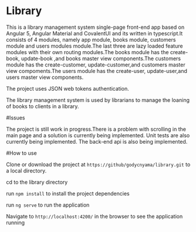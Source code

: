 # Library

This is a library management system single-page front-end app based on Angular 5, Angular Material and CovalentUI and its written in typescript.It consists of 4 modules, namely app module, books module, customers module and users modules module.The last three are lazy loaded feature modules with their own routing modules.The books module has the create-book, update-book ,and books master view components.The customers module has the create-customer, update-customer,and customers master view compoments.The users module has the create-user, update-user,and users master view components.

The project uses JSON web tokens authentication.

The library management system is used by librarians to manage the loaning of books to clients in a library.

#Issues

The project is still work in progress.There is a problem with scrolling in the main page and a solution is currently being implemented.
Unit tests are also currently being implemented.
The back-end api is also being implemented.

#How to use

Clone or download the project at `https://github/godycnyama/library.git`  to a local directory.

cd to the library directory

run `npm install`   to install the project dependencies

run `ng serve` to run the application

Navigate to  `http://localhost:4200/` in the browser to see the application running






